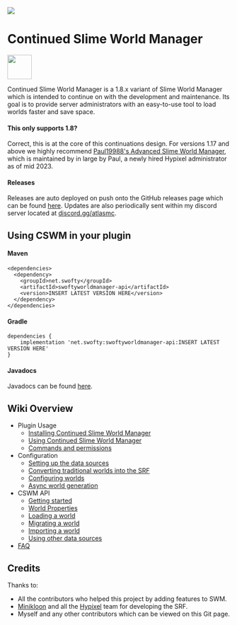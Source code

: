 ![](https://media.discordapp.net/attachments/1122145806066126899/1162310145829773343/Untitled.png?ex=653b78ad&is=652903ad&hm=54ef03ad0662232fd6b56d5692f5c272b1029fe3689f29183924414e6f5b0119&=&width=1180&height=675)
# Continued Slime World Manager

[<img src="https://discordapp.com/assets/e4923594e694a21542a489471ecffa50.svg" alt="" height="55" />](https://discord.gg/atlasmc)

Continued Slime World Manager is a 1.8.x variant of Slime World Manager which is intended to continue on with the development and maintenance. Its goal is to provide server administrators with an easy-to-use tool to load worlds faster and save space.

#### This only supports 1.8?
Correct, this is at the core of this continuations design. For versions 1.17 and above we highly recommend [Paul19988's Advanced Slime World Manager](https://github.com/Paul19988/Advanced-Slime-World-Manager), which is maintained by in large by Paul, a newly hired Hypixel administrator as of mid 2023.

#### Releases

Releases are auto deployed on push onto the GitHub releases page which can be found [here](https://github.com/Swofty-Developments/Continued-Slime-World-Manager/releases). Updates are also periodically sent within my discord server located at [discord.gg/atlasmc](discord.gg/atlasmc).

## Using CSWM in your plugin

#### Maven
```  
<dependencies>  
  <dependency>  
    <groupId>net.swofty</groupId>  
    <artifactId>swoftyworldmanager-api</artifactId>  
    <version>INSERT LATEST VERSION HERE</version>  
  </dependency>  
</dependencies>  
```  

#### Gradle
```
dependencies {
    implementation 'net.swofty:swoftyworldmanager-api:INSERT LATEST VERSION HERE'
}
```

#### Javadocs

Javadocs can be found [here](https://swofty-developments.github.io/Continued-Slime-World-Manager/apidocs/).

## Wiki Overview
* Plugin Usage
   * [Installing Continued Slime World Manager](.docs/usage/install.md)
   * [Using Continued Slime World Manager](.docs/usage/using.md)
   * [Commands and permissions](.docs/usage/commands-and-permissions.md)
* Configuration
   * [Setting up the data sources](.docs/config/setup-data-sources.md)
   * [Converting traditional worlds into the SRF](.docs/config/convert-world-to-srf.md)
   * [Configuring worlds](.docs/config/configure-world.md)
   * [Async world generation](.docs/config/async-world-generation.md)
* CSWM API
   * [Getting started](.docs/api/setup-dev.md)
   * [World Properties](.docs/api/properties.md)
   * [Loading a world](.docs/api/load-world.md)
   * [Migrating a world](.docs/api/migrate-world.md)
   * [Importing a world](.docs/api/import-world.md)
   * [Using other data sources](.docs/api/use-data-source.md)
* [FAQ](.docs/faq.md)

## Credits

Thanks to:
* All the contributors who helped this project by adding features to SWM.
* [Minikloon](https://twitter.com/Minikloon) and all the [Hypixel](https://twitter.com/HypixelNetwork) team for developing the SRF.
* Myself and any other contributors which can be viewed on this Git page.
